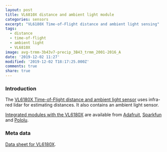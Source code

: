 ```yaml
---
layout: post
title: VL6810X distance and ambient light module
categories: sensors
excerpt: "VL6180X Time-of-Flight distance and ambient light sensing"
tags:
  - distance
  - time-of-flight
  - ambient light
  - VL6810X
image: avg-trmm-3b43v7-precip_3B43_trmm_2001-2016_A
date: '2019-12-02 11:27'
modified: '2019-12-02 T18:17:25.000Z'
comments: true
share: true
---
```


### Introduction

The [VL6180X Time-of-Flight distance and ambient light sensor](https://www.st.com/en/imaging-and-photonics-solutions/vl6180x.html) uses infra-red lidar for estimating distances. It also contains an ambient light sensor.

[Integrated modules with the VL6180X](../../modules/module-ToF-VL6180X/) are available from [Adafruit](https://www.adafruit.com/product/3316), [Sparkfun](https://www.sparkfun.com/products/14722) and [Pololu](https://www.pololu.com/product/2489).

### Meta data

[Data sheet for VL6180X](https://www.pololu.com/file/0J961/VL6180X.pdf).
